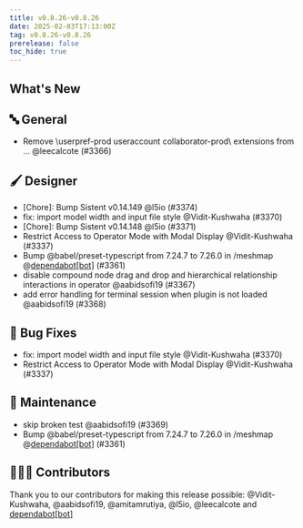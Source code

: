 ```yaml
---
title: v0.8.26-v0.8.26
date: 2025-02-03T17:13:00Z
tag: v0.8.26-v0.8.26
prerelease: false
toc_hide: true
---
```


## What's New
## 🔤 General
- Remove \userpref-prod useraccount collaborator-prod\ extensions from … @leecalcote (#3366)

## 🖌️ Designer

- [Chore]: Bump Sistent v0.14.149 @l5io (#3374)
- fix: import model width and input file style @Vidit-Kushwaha (#3370)
- [Chore]: Bump Sistent v0.14.148 @l5io (#3371)
- Restrict Access to Operator Mode with Modal Display @Vidit-Kushwaha (#3337)
- Bump @babel/preset-typescript from 7.24.7 to 7.26.0 in /meshmap @[dependabot[bot]](https://github.com/apps/dependabot) (#3361)
- disable compound node drag and drop and hierarchical relationship interactions in operator @aabidsofi19 (#3367)
- add error handling for terminal session when plugin is not loaded @aabidsofi19 (#3368)

## 🐛 Bug Fixes

- fix: import model width and input file style @Vidit-Kushwaha (#3370)
- Restrict Access to Operator Mode with Modal Display @Vidit-Kushwaha (#3337)

## 🧰 Maintenance

- skip broken test @aabidsofi19 (#3369)
- Bump @babel/preset-typescript from 7.24.7 to 7.26.0 in /meshmap @[dependabot[bot]](https://github.com/apps/dependabot) (#3361)

## 👨🏽‍💻 Contributors

Thank you to our contributors for making this release possible:
@Vidit-Kushwaha, @aabidsofi19, @amitamrutiya, @l5io, @leecalcote and [dependabot[bot]](https://github.com/apps/dependabot)
